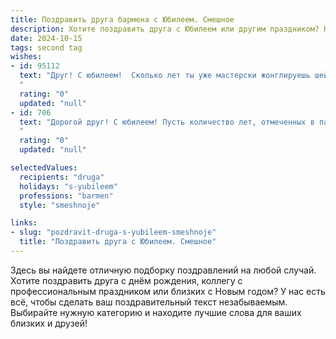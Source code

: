 ```yaml
---
title: Поздравить друга бармена с Юбилеем. Смешное
description: Хотите поздравить друга с Юбилеем или другим праздником? Наш ИИ создаст незабываемое поздравление, а вы обязательно выделитесь среди других.  
date: 2024-10-15
tags: second tag
wishes:
- id: 95112
  text: "Друг! С юбилеем!  Сколько лет ты уже мастерски жонглируешь шейкерами,  заставляя людей забывать о проблемах под звон бокалов и  волшебство твоих коктейлей?  Надеюсь,  в этот день ты сам будешь в центре внимания,  и никто не отвлечет тебя от заслуженного отдыха (разве что,  очередь желающих выпить твоих фирменных напитков,  ага!).  Пусть  жизнь будет сладкой, как твой лучший коктейль,  а  голова — ясной даже после самого бурного застолья!
  "
  rating: "0"
  updated: "null"
- id: 706
  text: "Дорогой друг! С юбилеем! Пусть количество лет, отмеченных в паспорте, всегда будет меньше количества коктейлей, которые ты можешь назвать по памяти!  Желаю, чтобы клиенты были щедрыми,  истории – уморительными, а шейкер в твоих руках творил настоящую магию!
  "
  rating: "0"
  updated: "null"

selectedValues:
  recipients: "druga"
  holidays: "s-yubileem"
  professions: "barmen"
  style: "smeshnoje"

links:
- slug: "pozdravit-druga-s-yubileem-smeshnoje"
  title: "Поздравить друга с Юбилеем. Смешное"
---
```


Здесь вы найдете отличную подборку поздравлений на любой случай.
Хотите поздравить друга с днём рождения, коллегу с профессиональным праздником или близких с Новым годом? У нас есть всё, чтобы сделать ваш поздравительный текст незабываемым. Выбирайте нужную категорию и находите лучшие слова для ваших близких и друзей!
